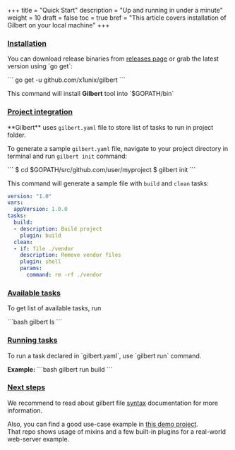 +++
title = "Quick Start"
description = "Up and running in under a minute"
weight = 10
draft = false
toc = true
bref = "This article covers installation of Gilbert on your local machine"
+++

<h3 class="section-head" id="installation">
    <a href="#installation">Installation</a>
</h3>
<p>
    You can download release binaries from <a href="https://github.com/x1unix/gilbert/releases" target="_blank">releases page</a> or grab the latest version using `go get`:
</p>
```
go get -u github.com/x1unix/gilbert
```
<p>
    This command will install <b>Gilbert</b> tool into `$GOPATH/bin`
</p>


<h3 class="section-head" id="project-integration">
    <a href="#project-integration">Project integration</a>
</h3>
<p>
    **Gilbert** uses <code>gilbert.yaml</code> file to store list of tasks to run in project folder.
</p>
<p>
    To generate a sample <code>gilbert.yaml</code> file, navigate to your project directory in terminal and run <code>gilbert init</code> command:
</p>
```
$ cd $GOPATH/src/github.com/user/myproject
$ gilbert init
```
<p>
    This command will generate a sample file with <code>build</code> and <code>clean</code> tasks:
</p>

```yaml
version: "1.0"
vars:
  appVersion: 1.0.0
tasks:
  build:
  - description: Build project
    plugin: build
  clean:
  - if: file ./vendor
    description: Remove vendor files
    plugin: shell
    params:
      command: rm -rf ./vendor
```

<h3 class="section-head" id="available-tasks">
    <a href="#available-tasks">Available tasks</a>
</h3>
<p>
    To get list of available tasks, run
</p>
```bash
gilbert ls
```

<h3 class="section-head" id="running-tasks">
    <a href="#running-tasks">Running tasks</a>
</h3>
<p>
    To run a task declared in `gilbert.yaml`, use `gilbert run` command.
</p>
<p>
    <b>Example:</b>
```bash
gilbert run build
```
</p>
<h3 class="section-head" id="next">
    <a href="#next">Next steps</a>
</h3>
<p>
    We recommend to read about gilbert file <a href="../schema">syntax</a> documentation for more information.
</p>
<p>
    Also, you can find a good use-case example in <a href="https://github.com/x1unix/demo-go-plugins" target="_blank">this demo project</a>.<br />
    That repo shows usage of mixins and a few built-in plugins for a real-world web-server example.
</p>